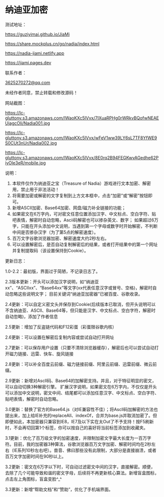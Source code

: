# 纳迪亚加密

测试地址：

https://guziyimai.github.io/JiaMi

https://share.mockplus.cn/go/nadia/index.html

https://nadia-jiami.netlify.app

https://jiami.pages.dev

联系作者：

3625270272@qq.com

未经作者同意，禁止转载和修改源码！

网站截图：

https://lc-gluttony.s3.amazonaws.com/lWaoKXc5IVvx/7IXuaRPHg0rWRkvBQofwNEAEUjagcOli/Nadia001.jpg

https://lc-gluttony.s3.amazonaws.com/lWaoKXc5IVvx/wFeV1ww39LY6sL7TF8YfWE9S0CUt3nUr/Nadia002.jpg

https://lc-gluttony.s3.amazonaws.com/lWaoKXc5IVvx/8E0rq2B94FEGKwvAGedhe62PiyOle3eR/mobile.jpg

说明：
1. 本软件仅作为纳迪亚之宝（Treasure of Nadia）游戏进行文本加密、解密用，禁止用于非法活动！
2. 将需要加密或解密的文字复制到上方文本框中，点击“加密”或“解密”按钮即可。
3. 新增ASCII加密、Base64加密、网盘/磁力补全链接的功能；
4. 如果密文在6万字内，可对密文任意位置添加汉字、中文标点、空白字符、贴吧表情，解密时自动忽略，Ascii码解密也可以掺杂英文、数字；
如果超过6万字，只能在开头添加中文说明，当遇到第一个字母或数字时开始解密，不判断中间是否掺杂汉字（为了第5点的解密速度）。
5. 百万文字谷歌浏览器加密、解密速度大约2秒左右。
6. 可以设置解密后，是否自动复制解密后的结果，或者打开结果中的第一个网址并复制提取码（该设置保持到Cookie）。


更新日志：

1.0-2.2：最初版，界面过于简陋，不记录日志了。

2.3版本更新：开头可以添加汉字说明，如“纳迪亚xx”、“ASCIIxx”、“Base64xx”等文字(xx代表任意汉字或冒号、空格)，解密时自动忽略这些说明文字；
目前关键词“纳迪亚加密器”已被百度、谷歌收录。

2.4更新：可以自定义密文头并保存到Cookie(后续版本已取消，但开头说明可以不含纳迪亚、ASCII、Base64等，但只能是汉字、中文标点、空白字符，解密时自动忽略)，添加了作者信息

2.5更新：增加了反盗链代码和F12彩蛋（彩蛋限谷歌内核）

2.6更新：可以设置在解密后复制内容或尝试自动打开网址

2.7更新：可以保存用户设置（只要不清除浏览器缓存），解密后也可以尝试自动打开磁力链接、迅雷、快车、旋风链接

2.8更新：可以补全百度云前缀、磁力链接前缀、阿里云前缀、迅雷前缀、微云前缀。

2.9更新：新增对Ascll码、Base64的加解密支持。并且，对于特征明显的密文，可以自动切换3种解密引擎。
扩展汉字说明，如果密文在6万字内，不仅仅是开头可以添加中文说明，密文中间、结尾都可以添加任意汉字、中文标点、空白字符、贴吧表情，解密时自动忽略。

3.0更新：替换了官方的Base64.js（对IE兼容性不佳）；将Ascll码加解密的方法也提出来，加上给IE补充的replaceAll、indexOf，合并为base.js并取消加密了。但即便如此，本加密器只兼容到IE8，IE7及以下实在太Out了不予支持！按F5刷新时，不会再切回第1个标签，你可以按自己的喜好将当前标签添加到收藏夹。

3.1更新：优化了百万级文字的加密速度，并限制加密文字最大长度为一百万字符。目前，我的加密器3种算法，谷歌浏览器百万文字加密、解密时间均在2秒左右（IE系列10秒左右吧）。兽音、佛曰那些没有此限制，大部分是直接崩溃，或者百万文字加密时间在90秒以上。

3.2更新：密文在6万字以下时，可自动过滤密文中间的汉字，直接解密。顺便，去除了几个可能导致和谐的密文字母，后续将不再更新核心算法。新增盲盒图标，点击左上角图标，盲盒变脸^_^

3.3更新：新增“帮助文档”和“赞助”，优化了手机端界面。
